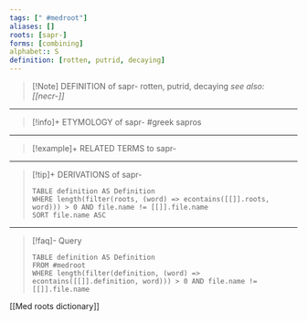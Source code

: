 ```yaml
---
tags: [" #medroot"]
aliases: []
roots: [sapr-]
forms: [combining]
alphabet:: S
definition: [rotten, putrid, decaying]
---
```

>[!Note] DEFINITION of sapr-
>rotten, putrid, decaying
>*see also: [[necr-]]*
_____
>[!info]+ ETYMOLOGY of sapr-
>#greek sapros
_____
>[!example]+ RELATED TERMS to sapr-
>
_____
>[!tip]+ DERIVATIONS of sapr-
>```dataview
>TABLE definition AS Definition 
>WHERE length(filter(roots, (word) => econtains([[]].roots, word))) > 0 AND file.name != [[]].file.name
>SORT file.name ASC
>```
___
>[!faq]- Query
>```dataview
>TABLE definition AS Definition
>FROM #medroot
>WHERE length(filter(definition, (word) => econtains([[]].definition, word))) > 0 AND file.name != [[]].file.name
>```

[[Med roots dictionary]]